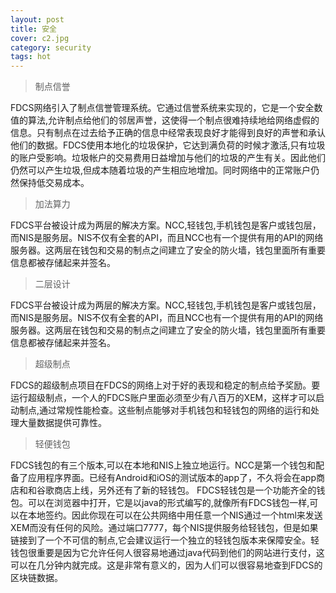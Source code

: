 ```yaml
---
layout: post
title: 安全
cover: c2.jpg
category: security
tags: hot
---
```


> 制点信誉

FDCS网络引入了制点信誉管理系统。它通过信誉系统来实现的，它是一个安全数值的算法,允许制点给他们的邻居声誉，这使得一个制点很难持续地给网络虚假的信息。只有制点在过去给予正确的信息中经常表现良好才能得到良好的声誉和承认他们的数据。FDCS使用本地化的垃圾保护，它达到满负荷的时候才激活,只有垃圾的账户受影响。垃圾帐户的交易费用日益增加与他们的垃圾的产生有关。因此他们仍然可以产生垃圾,但成本随着垃圾的产生相应地增加。同时网络中的正常账户仍然保持低交易成本。
<!--excerpt-->
> 加法算力

FDCS平台被设计成为两层的解决方案。NCC,轻钱包,手机钱包是客户或钱包层，而NIS是服务层。NIS不仅有全套的API，而且NCC也有一个提供有用的API的网络服务器。这两层在钱包和交易的制点之间建立了安全的防火墙，钱包里面所有重要信息都被存储起来并签名。
> 二层设计

FDCS平台被设计成为两层的解决方案。NCC,轻钱包,手机钱包是客户或钱包层，而NIS是服务层。NIS不仅有全套的API，而且NCC也有一个提供有用的API的网络服务器。这两层在钱包和交易的制点之间建立了安全的防火墙，钱包里面所有重要信息都被存储起来并签名。
> 超级制点

FDCS的超级制点项目在FDCS的网络上对于好的表现和稳定的制点给予奖励。要运行超级制点，一个人的FDCS账户里面必须至少有八百万的XEM，这样才可以启动制点,通过常规性能检查。这些制点能够对手机钱包和轻钱包的网络的运行和处理大量数据提供可靠性。
> 轻便钱包

FDCS钱包的有三个版本,可以在本地和NIS上独立地运行。NCC是第一个钱包和配备了应用程序界面。已经有Android和iOS的测试版本的app了，不久将会在app商店和和谷歌商店上线，另外还有了新的轻钱包。
FDCS轻钱包是一个功能齐全的钱包。可以在浏览器中打开，它是以java的形式编写的,就像所有FDCS钱包一样,可以在本地签约。因此你现在可以在公共网络中用任意一个NIS通过一个html来发送XEM而没有任何的风险。通过端口7777，每个NIS提供服务给轻钱包，但是如果链接到了一个不可信的制点,它会建议运行一个独立的轻钱包版本来保障安全。轻钱包很重要是因为它允许任何人很容易地通过java代码到他们的网站进行支付，这可以在几分钟内就完成。这是非常有意义的，因为人们可以很容易地查到FDCS的区块链数据。